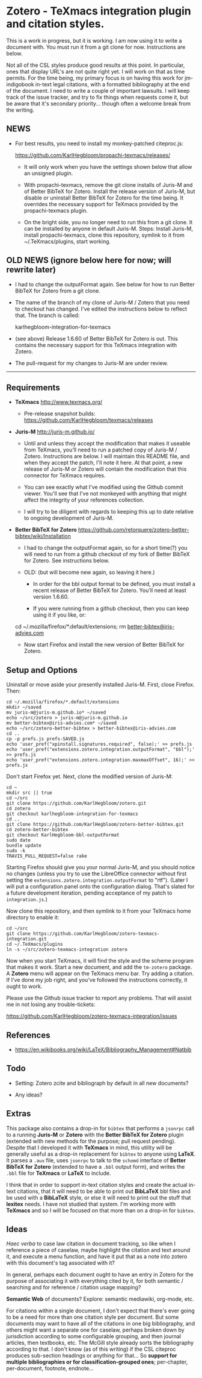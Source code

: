 Zotero - TeXmacs integration plugin and citation styles.
========================================================

This is a work in progress, but it is working. I am now using it to
write a document with. You must run it from a git clone for
now. Instructions are below.

Not all of the CSL styles produce good results at this point. In
particular, ones that display URL's are not quite right yet. I will
work on that as time permits. For the time being, my primary focus is
on having this work for jm-indigobook in-text legal citations, with a
formatted bibliography at the end of the document. I need to write a
couple of important lawsuits. I will keep track of the issue tracker,
and try to fix things when requests come it, but be aware that it's
secondary priority... though often a welcome break from the writing.

NEWS
----

  * For best results, you need to install my monkey-patched
    citeproc.js:
    
    https://github.com/KarlHegbloom/propachi-texmacs/releases/

    * It will only work when you have the settings shown below that
      allow an unsigned plugin.
      
    * With propachi-texmacs, remove the git clone installs of Juris-M
      and of Better BibTeX for Zotero. Install the release version of
      Juris-M, but disable or uninstall Better BibTeX for Zotero for
      the time being. It overrides the necessary support for TeXmacs
      provided by the propachi-texmacs plugin.
      
    * On the bright side, you no longer need to run this from a git
      clone. It can be installed by anyone in default Juris-M. Steps:
      Install Juris-M, install propachi-texmacs, clone this
      repository, symlink to it from ~/.TeXmacs/plugins, start
      working.


OLD NEWS (ignore below here for now; will rewrite later)
--------------------------------------------------------

  * I had to change the outputFormat again. See below for how to run
    Better BibTeX for Zotero from a git clone.


  * The name of the branch of my clone of Juris-M / Zotero that you
    need to checkout has changed. I've edited the instructions
    below to reflect that. The branch is called:
    
    karlhegbloom-integration-for-texmacs
  
  * (see above) Release 1.6.60 of Better BibTeX for Zotero is
    out. This contains the necessary support for this TeXmacs
    integration with Zotero.
        
  * The pull-request for my changes to Juris-M are under review.

----------------------------------------------------------------------

Requirements
------------

  * **TeXmacs** <http://www.texmacs.org/>

    * Pre-release snapshot builds: <https://github.com/KarlHegbloom/texmacs/releases>

  * **Juris-M** <http://juris-m.github.io/>

    * Until and unless they accept the modification that makes it
      useable from TeXmacs, you'll need to run a patched copy of
      Juris-M / Zotero. Instructions are below. I will maintain this
      README file, and when they accept the patch, I'll note it
      here. At that point, a new release of Juris-M or Zotero will
      contain the modification that this connector for TeXmacs
      requires.
  
    * You can see exactly what I've modified using the Github commit
      viewer. You'll see that I've not monkeyed with anything that
      might affect the integrity of your references collection.
      
    * I will try to be diligent with regards to keeping this up to
      date relative to ongoing development of Juris-M.
      
  * **Better BibTeX for Zotero** <https://github.com/retorquere/zotero-better-bibtex/wiki/Installation>
  
    * I had to change the outputFormat again, so for a short time(?)
      you will need to run from a github checkout of my fork of
      Better BibTeX for Zotero. See instructions below.

    * OLD: (but will become new again, so leaving it here.)

      * In order for the bbl output format to be defined, you must
      install a recent release of Better BibTeX for Zotero. You'll
      need at least version 1.6.60.
      
      * If you were running from a github checkout, then you can keep
      using it if you like, or:


    cd ~/.mozilla/firefox/*.default/extensions;
    rm better-bibtex@iris-advies.com


    * Now start Firefox and install the new version of Better BibTeX
      for Zotero.

Setup and Options
-----------------

Uninstall or move aside your presently installed Juris-M. First, close
Firefox. Then:

    cd ~/.mozilla/firefox/*.default/extensions
    mkdir ~/saved
    mv juris-m@juris-m.github.io* ~/saved
    echo ~/src/zotero > juris-m@juris-m.github.io
    mv better-bibtex@iris-advies.com* ~/saved
    echo ~/src/zotero-better-bibtex > better-bibtex@iris-advies.com
    cd ..
    cp -p prefs.js prefs-SAVED.js
    echo 'user_pref("xpinstall.signatures.required", false);' >> prefs.js
    echo 'user_pref("extensions.zotero.integration.outputFormat", "bbl");' >> prefs.js
    echo 'user_pref("extensions.zotero.integration.maxmaxOffset", 16);' >> prefs.js

Don't start Firefox yet. Next, clone the modified version of Juris-M:

    cd ~
    mkdir src || true
    cd ~/src
    git clone https://github.com/KarlHegbloom/zotero.git
    cd zotero
    git checkout karlhegbloom-integration-for-texmacs
    cd ..
    git clone https://github.com/KarlHegbloom/zotero-better-bibtex.git
    cd zotero-better-bibtex
    git checkout KarlHegbloom-bbl-outputFormat
    sudo date
    bundle update
    sudo -k
    TRAVIS_PULL_REQUEST=false rake

Starting Firefox should give you your normal Juris-M, and you should
notice no changes (unless you try to use the LibreOffice connector
without first setting the `extensions.zotero.integration.outputFormat`
to "rtf"). (Later I will put a configuration panel onto the
configuration dialog. That's slated for a future development
iteration, pending acceptance of my patch to `integration.js`.)

Now clone this repository, and then symlink to it from your TeXmacs
home directory to enable it:

    cd ~/src
    git clone https://github.com/KarlHegbloom/zotero-texmacs-integration.git
    cd ~/.TeXmacs/plugins
    ln -s ~/src/zotero-texmacs-integration zotero

Now when you start TeXmacs, it will find the style and the scheme
program that makes it work. Start a new document, and add the
`tm-zotero` package. A **Zotero** menu will appear on the TeXmacs menu
bar. Try adding a citation. If I've done my job right, and you've
followed the instructions correctly, it ought to work.

Please use the Github issue tracker to report any problems. That will
assist me in not losing any trouble-tickets:

<https://github.com/KarlHegbloom/zotero-texmacs-integration/issues>



References
----------

  * <https://en.wikibooks.org/wiki/LaTeX/Bibliography_Management#Natbib>


Todo
----

  * Setting: Zotero zcite and bibliograph by default in all new documents?
  
  * Any ideas?


Extras
------

This package also contains a drop-in for `bibtex` that performs a
`jsonrpc` call to a running **Juris-M** or **Zotero** with the
**Better BibTeX for Zotero** plugin (extended with new methods for the
purpose; pull request pending). Despite that I developed it with
**TeXmacs** in mind, this utility will be generally useful as a
drop-in replacement for `bibtex` to anyone using **LaTeX**. It parses
a `.aux` file, uses `jsonrpc` to talk to the `schomd` interface of
**Better BibTeX for Zotero** (extended to have a `.bbl` output form),
and writes the `.bbl` file for **TeXmacs** or **LaTeX** to include.

I think that in order to support in-text citation styles and create
the actual in-text citations, that it will need to be able to print
out **BibLaTeX** bbl files and be used with a **BibLaTeX** style, or
else it will need to print out the stuff that **lexitex** needs. I
have not studied that system. I'm working more with **TeXmacs** and so
I will be focused on that more than on a drop-in for `bibtex`.


Ideas
-----

*Haec verba* to case law citation in document tracking, so like when I
reference a piece of caselaw, maybe highlight the citation and text
around it, and execute a menu function, and have it put that as a note
into zotero with this document's tag associated with it?

In general, perhaps each document ought to have an entry in Zotero for
the purpose of associating it with everything cited by it, for both
semantic / searching and for reference / citation usage mapping?

**Semantic Web** of documents? Explore: semantic mediawiki, org-mode,
etc.

For citations within a single document, I don't expect that there's
ever going to be a need for more than one citation style per
document. But some documents may want to have all of the citations in
one big bibliography, and others might want a separate one for
caselaw, perhaps broken down by jurisdiction according to some
configurable grouping, and then journal articles, then textbooks,
etc. The McGill style already sorts the bibliography according to
that. I don't know (as of this writing) if the CSL citeproc produces
sub-section headings or anything for that... So **support for multiple
bibliographies or for classification-grouped ones**; per-chapter,
per-document, footnote, endnote...
